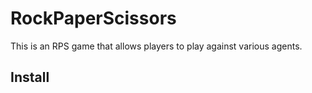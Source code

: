 # RockPaperScissors

This is an RPS game that allows players to play against various agents.

## Install
